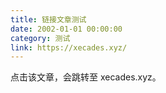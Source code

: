 ```yaml
---
title: 链接文章测试
date: 2002-01-01 00:00:00
category: 测试
link: https://xecades.xyz/
---
```


点击该文章，会跳转至 xecades.xyz。

<!-- excerpt -->
